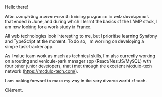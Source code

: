 Hello there!

After completing a seven-month training programm in web development that ended in June, and during which I learnt the basics of the LAMP stack, I am now looking for a work-study in France.

All web technologies look interesting to me, but I prioritize learning Symfony and TypeScript at the moment. To do so, I'm working on developing a simple task-tracker app.

As I value team work as much as technical skills, I'm also currently working on a routing and vehicule-park manager app (React/NestJS/MySQL) with four other junior developers, that I met through the excellent Modulo-tech network (https://modulo-tech.com/).  

I am looking forward to make my way in the very diverse world of tech.

Clément.
